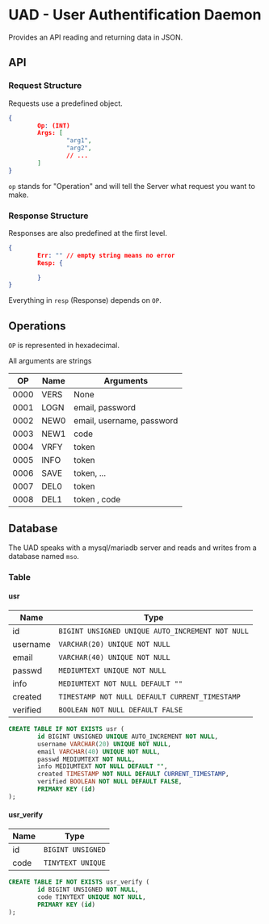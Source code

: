 # UAD - User Authentification Daemon

Provides an API reading and returning data in JSON.


## API



### Request Structure

Requests use a predefined object.

```json
{
        Op: (INT)
        Args: [
                "arg1",
                "arg2",
                // ...
        ]
}
```

`op` stands for "Operation" and will tell the Server what request you want to make.


### Response Structure

Responses are also predefined at the first level.

```json
{
        Err: "" // empty string means no error
        Resp: {

        }
}
```

Everything in `resp` (Response) depends on `OP`.


## Operations

`OP` is represented in hexadecimal.

All arguments are strings

| OP   | Name  | Arguments | 
| ---- | ----- | --------- |
| 0000 | VERS  | None      |
| 0001 | LOGN  | email, password |
| 0002 | NEW0  | email, username, password |
| 0003 | NEW1  | code |
| 0004 | VRFY  | token |
| 0005 | INFO  | token | 
| 0006 | SAVE  | token, ... |
| 0007 | DEL0  | token |
| 0008 | DEL1  | token , code |

## Database

The UAD speaks with a mysql/mariadb server and reads and writes from a database named `mso`.


### Table

#### usr

| Name | Type |
| ---- | ---- |
| id | `BIGINT UNSIGNED UNIQUE AUTO_INCREMENT NOT NULL` |
| username | `VARCHAR(20) UNIQUE NOT NULL` |
| email | `VARCHAR(40) UNIQUE NOT NULL` |
| passwd | `MEDIUMTEXT UNIQUE NOT NULL` |
| info | `MEDIUMTEXT NOT NULL DEFAULT ""` | 
| created | `TIMESTAMP NOT NULL DEFAULT CURRENT_TIMESTAMP` |
| verified | `BOOLEAN NOT NULL DEFAULT FALSE` |

```sql
CREATE TABLE IF NOT EXISTS usr (
        id BIGINT UNSIGNED UNIQUE AUTO_INCREMENT NOT NULL,
        username VARCHAR(20) UNIQUE NOT NULL,
        email VARCHAR(40) UNIQUE NOT NULL,
        passwd MEDIUMTEXT NOT NULL,
        info MEDIUMTEXT NOT NULL DEFAULT "",
        created TIMESTAMP NOT NULL DEFAULT CURRENT_TIMESTAMP,
        verified BOOLEAN NOT NULL DEFAULT FALSE,
        PRIMARY KEY (id)
);
```


#### usr_verify

| Name | Type |
| ---- | ---- |
| id | `BIGINT UNSIGNED` |
| code | `TINYTEXT UNIQUE` |

```sql
CREATE TABLE IF NOT EXISTS usr_verify (
        id BIGINT UNSIGNED NOT NULL,
        code TINYTEXT UNIQUE NOT NULL,
        PRIMARY KEY (id)
);
```
